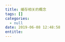 ```yaml
---
title: 缓存相关的概念
tags: []
categories:
  - null
date: 2019-06-08 12:48:58
entitle:
---
```


<!--more-->

